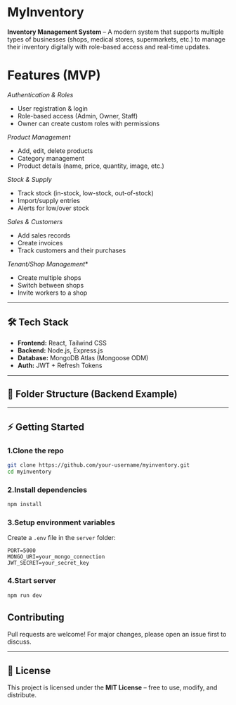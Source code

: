 
# MyInventory

**Inventory Management System** – A modern system that supports multiple types of businesses (shops, medical stores, supermarkets, etc.) to manage their inventory digitally with role-based access and real-time updates.

# Features (MVP)

*Authentication & Roles*

  * User registration & login
  * Role-based access (Admin, Owner, Staff)
  * Owner can create custom roles with permissions

*Product Management*

  * Add, edit, delete products
  * Category management
  * Product details (name, price, quantity, image, etc.)

*Stock & Supply*

  * Track stock (in-stock, low-stock, out-of-stock)
  * Import/supply entries
  * Alerts for low/over stock

*Sales & Customers*

  * Add sales records
  * Create invoices
  * Track customers and their purchases

*Tenant/Shop Management**

  * Create multiple shops
  * Switch between shops
  * Invite workers to a shop

---

## 🛠️ Tech Stack

* **Frontend:** React, Tailwind CSS
* **Backend:** Node.js, Express.js
* **Database:** MongoDB Atlas (Mongoose ODM)
* **Auth:** JWT + Refresh Tokens

---

## 📂 Folder Structure (Backend Example)


---

## ⚡ Getting Started

### 1.Clone the repo

```bash
git clone https://github.com/your-username/myinventory.git
cd myinventory
```

### 2.Install dependencies

```bash
npm install
```

### 3.Setup environment variables

Create a `.env` file in the `server` folder:

```env
PORT=5000
MONGO_URI=your_mongo_connection
JWT_SECRET=your_secret_key
```

### 4.Start server

```bash
npm run dev
```

## Contributing
Pull requests are welcome! For major changes, please open an issue first to discuss.

---

## 📜 License
This project is licensed under the **MIT License** – free to use, modify, and distribute.


